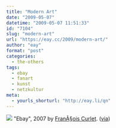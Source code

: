 ```yaml
---
title: "Modern Art"
date: "2009-05-07"
datetime: "2009-05-07 11:51:33"
id: "7104"
slug: "modern-art"
url: "https://eay.cc/2009/modern-art/"
author: "eay"
format: "post"
categories:
  - the-others
tags:
  - ebay
  - fanart
  - kunst
  - netzkultur
meta:
  - yourls_shorturl: "http://eay.li/qn"
---
```


![](/uploads/2009/ebayart.jpg) "Ebay", 2007 by [FranÃ§ois Curlet](http://www.curlet.com/). ([via](http://www.iheartpluto.de/kunst-und-design/ebay/))
